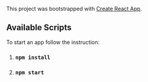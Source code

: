 This project was bootstrapped with [Create React App](https://github.com/facebookincubator/create-react-app).

## Available Scripts

To start an app follow the instruction:

1) ### `npm install`
2) ### `npm start`




